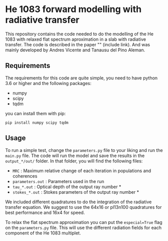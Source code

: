 # He 1083 forward modelling with radiative transfer

This repository contains the code needed to do the modelling of the He 1083 with relaxed flat spectrum aproximation in a slab with radiative transfer.
The code is described in the paper "" (include link). And was mainly developed by Andres Vicente and Tanausu del Pino Aleman.

## Requirements

The requirements for this code are quite simple, you need to have python 3.6 or higher and the following packages:
- numpy
- scipy
- tqdm

you can install them with pip:
```
pip install numpy scipy tqdm
```

## Usage

To run a simple test, change the `parameters.py` file to your liking and run the `main.py` file. The code will run the model and save the results in the `output_*/out/` folder.
In that folder, you will find the following files:
- `MRC` : Maximum relative change of each iteration in populations and coherences
- `parameters.out` : Parameters used in the run
- `tau_*.out` : Optical depth of the output ray number *
- `stokes_*.out` : Stokes parameters of the output ray number *

We included different quadratures to do the integration of the radiative transfer equation. We suggest to use the 64x16 or pl13n100 quadratures for best performance and 16x4 for speed.

To relax the flat spectrum approximation you can put the `especial=True` flag on the `parameters.py` file. This will use the different radiation fields for each component of the He 1083 multiplet.

